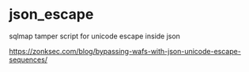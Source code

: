 # json_escape
sqlmap tamper script for unicode escape inside json

https://zonksec.com/blog/bypassing-wafs-with-json-unicode-escape-sequences/
